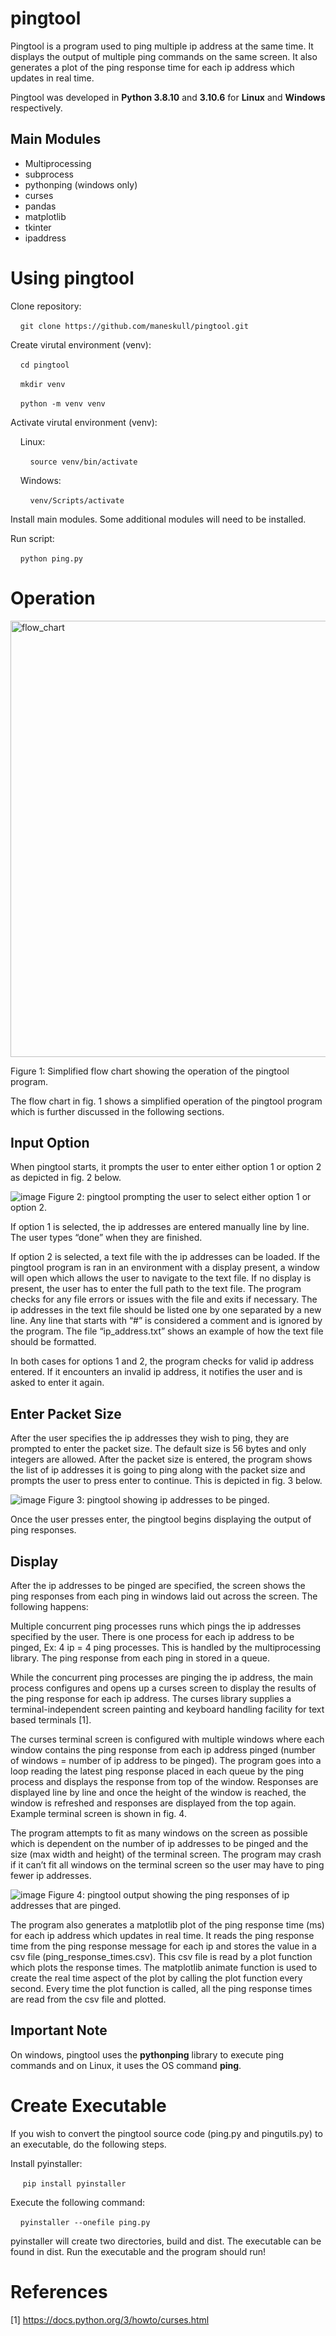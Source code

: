 # pingtool

Pingtool is a program used to ping multiple ip address at the same time. It displays the output of multiple ping commands on the same screen. It also generates a plot of the ping response time for each ip address which updates in real time.

Pingtool was developed in **Python 3.8.10** and **3.10.6** for **Linux** and **Windows** respectively.

## Main Modules
- Multiprocessing
- subprocess
- pythonping (windows only)
- curses
- pandas
- matplotlib
- tkinter
- ipaddress

# Using pingtool
Clone repository:

&nbsp;&nbsp;&nbsp;&nbsp;`git clone https://github.com/maneskull/pingtool.git`

Create virutal environment (venv):

&nbsp;&nbsp;&nbsp;&nbsp;`cd pingtool`

&nbsp;&nbsp;&nbsp;&nbsp;`mkdir venv`

&nbsp;&nbsp;&nbsp;&nbsp;`python -m venv venv`

Activate virutal environment (venv):

&nbsp;&nbsp;&nbsp;&nbsp;Linux:

&nbsp;&nbsp;&nbsp;&nbsp;&nbsp;&nbsp;&nbsp;&nbsp;`source venv/bin/activate`

&nbsp;&nbsp;&nbsp;&nbsp;Windows:

&nbsp;&nbsp;&nbsp;&nbsp;&nbsp;&nbsp;&nbsp;&nbsp;`venv/Scripts/activate`
 
Install main modules. Some additional modules will need to be installed.

Run script:

&nbsp;&nbsp;&nbsp;&nbsp;`python ping.py`

# Operation
<img width="698" alt="flow_chart" align="center" src="https://user-images.githubusercontent.com/101291172/199759577-f97ae49c-5752-4322-a6b1-e0f327919b2b.png">

Figure 1: Simplified flow chart showing the operation of the pingtool program.

The flow chart in fig. 1 shows a simplified operation of the pingtool program which is further discussed in the following sections.

## Input Option
When pingtool starts, it prompts the user to enter either option 1 or option 2 as depicted in fig. 2 below.

![image](https://user-images.githubusercontent.com/101291172/199759810-74bd9611-6a63-4521-8c97-de9429720c64.png)
Figure 2: pingtool prompting the user to select either option 1 or option 2.

If option 1 is selected, the ip addresses are entered manually line by line. The user types “done” when they are finished.

If option 2 is selected, a text file with the ip addresses can be loaded. If the pingtool program is ran in an environment with a display present, a window will open which allows the user to navigate to the text file. If no display is present, the user has to enter the full path to the text file. The program checks for any file errors or issues with the file and exits if necessary. The ip addresses in the text file should be listed one by one separated by a new line. Any line that starts with “#” is considered a comment and is ignored by the program. The file “ip_address.txt” shows an example of how the text file should be formatted.

In both cases for options 1 and 2, the program checks for valid ip address entered. If it encounters an invalid ip address, it notifies the user and is asked to enter it again.

## Enter Packet Size

After the user specifies the ip addresses they wish to ping, they are prompted to enter the packet size. The default size is 56 bytes and only integers are allowed. After the packet size is entered, the program shows the list of ip addresses it is going to ping along with the packet size and prompts the user to press enter to continue. This is depicted in fig. 3 below.

![image](https://user-images.githubusercontent.com/101291172/199759888-2e49b18f-5fab-4917-b32b-a04638030f84.png)
Figure 3: pingtool showing ip addresses to be pinged.

Once the user presses enter, the pingtool begins displaying the output of ping responses.

## Display

After the ip addresses to be pinged are specified, the screen shows the ping responses from each ping in windows laid out across the screen. The following happens:

Multiple concurrent ping processes runs which pings the ip addresses specified by the user. There is one process for each ip address to be pinged, Ex: 4 ip = 4 ping processes. This is handled by the multiprocessing library. The ping response from each ping in stored in a queue.

While the concurrent ping processes are pinging the ip address, the main process configures and opens up a curses screen to display the results of the ping response for each ip address. The curses library supplies a terminal-independent screen painting and keyboard handling facility for text based terminals [1].

The curses terminal screen is configured with multiple windows where each window contains the ping response from each ip address pinged (number of windows = number of ip address to be pinged). The program goes into a loop reading the latest ping response placed in each queue by the ping process and displays the response from top of the window. Responses are displayed line by line and once the height of the window is reached, the window is refreshed and responses are displayed from the top again. Example terminal screen is shown in fig. 4.

The program attempts to fit as many windows on the screen as possible which is dependent on the number of ip addresses to be pinged and the size (max width and height) of the terminal screen. The program may crash if it can’t fit all windows on the terminal screen so the user may have to ping fewer ip addresses.

![image](https://user-images.githubusercontent.com/101291172/199760002-e38fe272-4c3e-4ecf-a1b9-6a412d0031a0.png)
Figure 4: pingtool output showing the ping responses of ip addresses that are pinged.

The program also generates a matplotlib plot of the ping response time (ms) for each ip address which updates in real time. It reads the ping response time from the ping response message for each ip and stores the value in a csv file (ping_response_times.csv). This csv file is read by a plot function which plots the response times. The matplotlib animate function is used to create the real time aspect of the plot by calling the plot function every second. Every time the plot function is called, all the ping response times are read from the csv file and plotted.

## Important Note

On windows, pingtool uses the **pythonping** library to execute ping commands and on Linux, it uses the OS command **ping**.

# Create Executable

If you wish to convert the pingtool source code (ping.py and pingutils.py) to an executable, do the following steps.

Install pyinstaller:

&nbsp;&nbsp;&nbsp;&nbsp; `pip install pyinstaller`

Execute the following command:

&nbsp;&nbsp;&nbsp;&nbsp;`pyinstaller --onefile ping.py`

pyinstaller will create two directories, build and dist. The executable can be found in dist. Run the executable and the program should run!

# References

[1] https://docs.python.org/3/howto/curses.html
